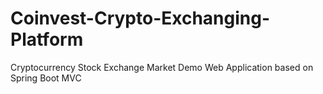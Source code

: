 # Coinvest-Crypto-Exchanging-Platform
Cryptocurrency Stock Exchange Market Demo Web Application based on Spring Boot MVC
